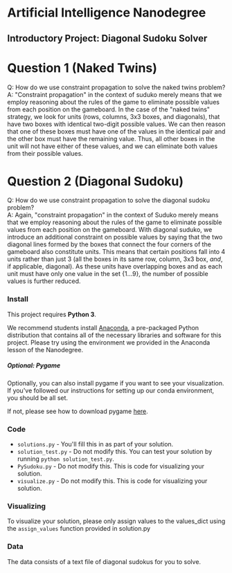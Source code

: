 # Artificial Intelligence Nanodegree
## Introductory Project: Diagonal Sudoku Solver

# Question 1 (Naked Twins)
Q: How do we use constraint propagation to solve the naked twins problem?  
A: "Constraint propagation" in the context of suduko merely means that we employ reasoning about the rules of the game to eliminate possible values from each position on the gameboard. In the case of the "naked twins" strategy, we look for units (rows, columns, 3x3 boxes, and diagonals), that have two boxes with identical two-digit possible values. We can then reason that one of these boxes must have one of the values in the identical pair and the other box must have the remaining value. Thus, all other boxes in the unit will not have either of these values, and we can eliminate both values from their possible values.

# Question 2 (Diagonal Sudoku)
Q: How do we use constraint propagation to solve the diagonal sudoku problem?  
A: Again, "constraint propagation" in the context of Suduko merely means that we employ reasoning about the rules of the game to eliminate possible values from each position on the gameboard. With diagonal suduko, we introduce an additional constraint on possible values by saying that the two diagonal lines formed by the boxes that connect the four corners of the gameboard also constitute units. This means that certain positions fall into 4 units rather than just 3 (all the boxes in its same row, column, 3x3 box, *and*, if applicable, diagonal). As these units have overlapping boxes and as each unit must have only one value in the set {1...9}, the number of possible values is further reduced.

### Install

This project requires **Python 3**.

We recommend students install [Anaconda](https://www.continuum.io/downloads), a pre-packaged Python distribution that contains all of the necessary libraries and software for this project.
Please try using the environment we provided in the Anaconda lesson of the Nanodegree.

##### Optional: Pygame

Optionally, you can also install pygame if you want to see your visualization. If you've followed our instructions for setting up our conda environment, you should be all set.

If not, please see how to download pygame [here](http://www.pygame.org/download.shtml).

### Code

* `solutions.py` - You'll fill this in as part of your solution.
* `solution_test.py` - Do not modify this. You can test your solution by running `python solution_test.py`.
* `PySudoku.py` - Do not modify this. This is code for visualizing your solution.
* `visualize.py` - Do not modify this. This is code for visualizing your solution.

### Visualizing

To visualize your solution, please only assign values to the values_dict using the ```assign_values``` function provided in solution.py

### Data

The data consists of a text file of diagonal sudokus for you to solve.

